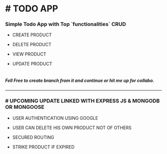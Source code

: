 

<h1 align="left" color="blue"># TODO APP</h1>
  <h3 align="left">Simple Todo App with Top `functionalities` CRUD</h3>


- CREATE PRODUCT

- DELETE PRODUCT

- VIEW PRODUCT

- UPDATE PRODUCT
  <br/>
  <br/>
<h5 align="left">Fell Free to create branch from it and continue or hit me up for collabo. </h5>
<hr/>

<h3 align="left"># UPCOMING UPDATE LINKED WITH EXPRESS JS & MONGODB OR MONGOOSE</h3>

- USER AUTHENTICATION USING GOOGLE 

- USER CAN DELETE HIS OWN PRODUCT NOT OF OTHERS

- SECURED ROUTING

- STRIKE PRODUCT IF EXPIRED

